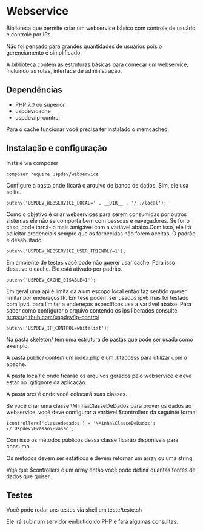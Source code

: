 # Webservice

Biblioteca que permite criar um webservice básico com controle de usuário e controle por IPs.

Não foi pensado para grandes quantidades de usuários pois o gerenciamento é simplificado.

A biblioteca contém as estruturas básicas para começar um webservice, incluindo as rotas, interface de administração.

## Dependências

* PHP 7.0 ou superior
* uspdev/cache
* uspdev/ip-control

Para o cache funcionar você precisa ter instalado o memcached.

## Instalação e configuração

Instale via composer
    
    composer require uspdev/webservice

Configure a pasta onde ficará o arquivo de banco de dados. Sim, ele usa sqlite.

    putenv('USPDEV_WEBSERVICE_LOCAL=' . __DIR__ . '/../local');

Como o objetivo é criar webservices para serem consumidas por outros sistemas ele não se comporta bem com pessoas e navegadores. Se for o caso, pode torná-lo mais amigável com a variável abaixo.Com isso, ele irá solicitar credenciais sempre que as fornecidas não forem aceitas. O padrão é desabilitado.

    putenv('USPDEV_WEBSERVICE_USER_FRIENDLY=1');

Em ambiente de testes você pode não querer usar cache. Para isso desative o cache. Ele está ativado por padrão.

    putenv('USPDEV_CACHE_DISABLE=1');

Em geral uma api é limita da a um escopo local então faz sentido querer limitar por endereços IP. Em tese podem ser usados ipv6 mas foi testado com ipv4. para limitar a endereços específicos use a variável abaixo. Para saber como configurar o arquivo contendo os ips liberados consulte https://github.com/uspdev/ip-control

    putenv('USPDEV_IP_CONTROL=whitelist');

Na pasta skeleton/ tem uma estrutura de pastas que pode ser usada como exemplo. 

A pasta public/ contém um index.php e um .htaccess para utilizar com o apache. 

A pasta local/ é onde ficarão os arquivos gerados pelo webservice e deve estar no .gitignore da aplicação.

A pasta src/ é onde você colocará suas classes.

Se você criar uma classe \Minha\ClasseDeDados para prover os dados ao webservice, você deve configurar a variável $controllers da seguinte forma:

    $controllers['classededados'] = '\Minha\ClasseDeDados'; //'Uspdev\Evasao\Evasao';

Com isso os métodos públicos dessa classe ficarão disponíveis para consumo.

Os métodos devem ser estáticos e devem retornar um array ou uma string.

Veja que $controllers é um array então você pode definir quantas fontes de dados que quiser.

## Testes

Você pode rodar uns testes via shell em teste/teste.sh

Ele irá subir um servidor embutido do PHP e fará algumas consultas. 

